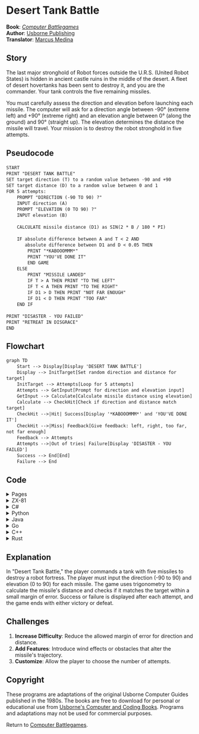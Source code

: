 # Desert Tank Battle

**Book**: _[Computer Battlegames](https://drive.google.com/file/d/0Bxv0SsvibDMTVUExUjFhTURCSU0/view?usp=sharing&resourcekey=0-v2liG0G60g8b7DXjJtDBXg)_  
**Author**:  [Usborne Publishing](https://usborne.com/)    
**Translator**: [Marcus Medina](https://github.com/marcusjobb/UsborneBooks)

## Story

The last major stronghold of Robot forces outside the U.R.S. (United Robot States) is hidden in ancient castle ruins in the middle of the desert. A fleet of desert hovertanks has been sent to destroy it, and you are the commander. Your tank controls the five remaining missiles.

You must carefully assess the direction and elevation before launching each missile. The computer will ask for a direction angle between -90° (extreme left) and +90° (extreme right) and an elevation angle between 0° (along the ground) and 90° (straight up). The elevation determines the distance the missile will travel. Your mission is to destroy the robot stronghold in five attempts.

## Pseudocode

```plaintext
START
PRINT "DESERT TANK BATTLE"
SET target direction (T) to a random value between -90 and +90
SET target distance (D) to a random value between 0 and 1
FOR 5 attempts:
    PROMPT "DIRECTION (-90 TO 90) ?"
    INPUT direction (A)
    PROMPT "ELEVATION (0 TO 90) ?"
    INPUT elevation (B)

    CALCULATE missile distance (D1) as SIN(2 * B / 180 * PI)

    IF absolute difference between A and T < 2 AND
       absolute difference between D1 and D < 0.05 THEN
        PRINT "*KABOOOMMM*"
        PRINT "YOU'VE DONE IT"
        END GAME
    ELSE
        PRINT "MISSILE LANDED"
        IF T > A THEN PRINT "TO THE LEFT"
        IF T < A THEN PRINT "TO THE RIGHT"
        IF D1 > D THEN PRINT "NOT FAR ENOUGH"
        IF D1 < D THEN PRINT "TOO FAR"
    END IF

PRINT "DISASTER - YOU FAILED"
PRINT "RETREAT IN DISGRACE"
END
```

## Flowchart

```mermaid
graph TD
    Start --> Display[Display 'DESERT TANK BATTLE']
    Display --> InitTarget[Set random direction and distance for target]
    InitTarget --> Attempts[Loop for 5 attempts]
    Attempts --> GetInput[Prompt for direction and elevation input]
    GetInput --> Calculate[Calculate missile distance using elevation]
    Calculate --> CheckHit[Check if direction and distance match target]
    CheckHit -->|Hit| Success[Display '*KABOOOMMM*' and 'YOU'VE DONE IT']
    CheckHit -->|Miss| Feedback[Give feedback: left, right, too far, not far enough]
    Feedback --> Attempts
    Attempts -->|Out of tries| Failure[Display 'DISASTER - YOU FAILED']
    Success --> End[End]
    Failure --> End
```

## Code

<details>
<summary>Pages</summary>

![Page 1](./img/Usborne-Computer_Battlegames10.png)  
![Page 2](./img/Usborne-Computer_Battlegames11.png)

</details>

<details>
<summary>ZX-81</summary>

```basic
10 PRINT "DESERT TANK BATTLE"
20 LET T=INT(RND*181)-90
30 LET D=RND
40 FOR G=1 TO 5
50 PRINT "DIRECTION (-90 TO 90) ?"
60 INPUT A
70 PRINT "ELEVATION (0 TO 90) ?"
80 INPUT B
90 LET D1=SIN(2*B/180*3.1416)
100 IF ABS(T-A)<2 AND ABS(D-D1)<.05 THEN GOTO 220
110 PRINT "MISSILE LANDED ";
120 IF T>A THEN PRINT "TO THE LEFT"
130 IF T<A THEN PRINT "TO THE RIGHT"
140 IF ABS(D1-D)>.05 AND T<D THEN PRINT "AND TOO FAR"
150 IF D1<D THEN PRINT "NOT FAR ENOUGH"
160 IF D1>D THEN PRINT "TOO FAR"
170 PRINT
180 NEXT G
190 PRINT "DISASTER - YOU FAILED"
200 PRINT "RETREAT IN DISGRACE"
210 STOP
220 PRINT "*KABOOOMMM*"
230 PRINT "YOU'VE DONE IT"
240 STOP
```

</details>

<details>
<summary>C#</summary>

```csharp
using System;

class DesertTankBattle
{
    static void Main()
    {
        Console.WriteLine("DESERT TANK BATTLE");
        Random random = new Random();
        int targetDirection = random.Next(-90, 91);
        double targetDistance = random.NextDouble();

        for (int attempt = 1; attempt <= 5; attempt++)
        {
            int playerDirection;
            do
            {
                Console.Write("DIRECTION (-90 TO 90) ? ");
            } while (!int.TryParse(Console.ReadLine(), out playerDirection) || 
                     playerDirection < -90 || playerDirection > 90);

            int playerElevation;
            do
            {
                Console.Write("ELEVATION (0 TO 90) ? ");
            } while (!int.TryParse(Console.ReadLine(), out playerElevation) || 
                     playerElevation < 0 || playerElevation > 90);

            double missileDistance = Math.Sin(2 * playerElevation * Math.PI / 180);

            if (Math.Abs(targetDirection - playerDirection) < 2 &&
                Math.Abs(targetDistance - missileDistance) < 0.05)
            {
                Console.WriteLine("*KABOOOMMM*");
                Console.WriteLine("YOU'VE DONE IT");
                return;
            }

            Console.Write("MISSILE LANDED ");
            if (targetDirection > playerDirection) Console.Write("TO THE LEFT ");
            if (targetDirection < playerDirection) Console.Write("TO THE RIGHT ");
            if (missileDistance > targetDistance) Console.WriteLine("NOT FAR ENOUGH");
            if (missileDistance < targetDistance) Console.WriteLine("TOO FAR");
        }

        Console.WriteLine("DISASTER - YOU FAILED");
        Console.WriteLine("RETREAT IN DISGRACE");
    }
}
```

</details>

<details>
<summary>Python</summary>

```python
import math
import random

print("DESERT TANK BATTLE")

target_direction = random.randint(-90, 90)
target_distance = random.random()

for attempt in range(5):
    direction = int(input("DIRECTION (-90 TO 90) ? "))
    elevation = int(input("ELEVATION (0 TO 90) ? "))

    missile_distance = math.sin(2 * elevation * math.pi / 180)

    if abs(target_direction - direction) < 2 and abs(target_distance - missile_distance) < 0.05:
        print("*KABOOOMMM*")
        print("YOU'VE DONE IT")
        break

    print("MISSILE LANDED", end=" ")
    if target_direction > direction:
        print("TO THE LEFT", end=" ")
    if target_direction < direction:
        print("TO THE RIGHT", end=" ")
    if missile_distance > target_distance:
        print("NOT FAR ENOUGH")
    if missile_distance < target_distance:
        print("TOO FAR")
else:
    print("DISASTER - YOU FAILED")
    print("RETREAT IN DISGRACE")
```

</details>

<details>
<summary>Java</summary>

```java
import java.util.Scanner;
import java.util.Random;

public class DesertTankBattle {
    public static void main(String[] args) {
        System.out.println("DESERT TANK BATTLE");

        Random random = new Random();
        Scanner scanner = new Scanner(System.in);

        int targetDirection = random.nextInt(181) - 90;
        double targetDistance = random.nextDouble();

        for (int attempt = 0; attempt < 5; attempt++) {
            System.out.print("DIRECTION (-90 TO 90) ? ");
            int playerDirection = scanner.nextInt();

            System.out.print("ELEVATION (0 TO 90) ? ");
            int playerElevation = scanner.nextInt();

            double missileDistance = Math.sin(2 * playerElevation * Math.PI / 180);

            if (Math.abs(targetDirection - playerDirection) < 2 &&
                Math.abs(targetDistance - missileDistance) < 0.05) {
                System.out.println("*KABOOOMMM*");
                System.out.println("YOU'VE DONE IT");
                return;
            }

            System.out.print("MISSILE LANDED ");
            if (targetDirection > playerDirection) System.out.print("TO THE LEFT ");
            if (targetDirection < playerDirection) System.out.print("TO THE RIGHT ");
            if (missileDistance > targetDistance) System.out.println("NOT FAR ENOUGH");
            if (missileDistance < targetDistance) System.out.println("TOO FAR");
        }

        System.out.println("DISASTER - YOU FAILED");
        System.out.println("RETREAT IN DISGRACE");
    }
}
```

</details>

<details>
<summary>Go</summary>

```go
package main

import (
	"fmt"
	"math"
	"math/rand"
	"time"
)

func main() {
	fmt.Println("DESERT TANK BATTLE")
	rand.Seed(time.Now().UnixNano())
	targetDirection := rand.Intn(181) - 90
	targetDistance := rand.Float64()

	for attempt := 0; attempt < 5; attempt++ {
		var playerDirection int
		var playerElevation int
		fmt.Print("DIRECTION (-90 TO 90) ? ")
		fmt.Scan(&playerDirection)

		fmt.Print("ELEVATION (0 TO 90) ? ")
		fmt.Scan(&playerElevation)

		missileDistance := math.Sin(2 * float64(playerElevation) * math.Pi / 180)

		if math.Abs(float64(targetDirection-playerDirection)) < 2 &&
			math.Abs(targetDistance-missileDistance) < 0.05 {
			fmt.Println("*KABOOOMMM*")
			fmt.Println("YOU'VE DONE IT")
			return
		}

		fmt.Print("MISSILE LANDED ")
		if targetDirection > playerDirection {
			fmt.Print("TO THE LEFT ")
		}
		if targetDirection < playerDirection {
			fmt.Print("TO THE RIGHT ")
		}
		if missileDistance > targetDistance {
			fmt.Println("NOT FAR ENOUGH")
		}
		if missileDistance < targetDistance {
			fmt.Println("TOO FAR")
		}
	}

	fmt.Println("DISASTER - YOU FAILED")
	fmt.Println("RETREAT IN DISGRACE")
}
```

</details>

<details>
<summary>C++</summary>

```cpp
#include <iostream>
#include <cmath>
#include <cstdlib>
#include <ctime>

using namespace std;

int main() {
    cout << "DESERT TANK BATTLE" << endl;
    srand(time(0));

    int targetDirection = rand() % 181 - 90;
    double targetDistance = (double)rand() / RAND_MAX;

    for (int attempt = 0; attempt < 5; attempt++) {
        int playerDirection, playerElevation;
        cout << "DIRECTION (-90 TO 90) ? ";
        cin >> playerDirection;

        cout << "ELEVATION (0 TO 90) ? ";
        cin >> playerElevation;

        double missileDistance = sin(2 * playerElevation * M_PI / 180);

        if (abs(targetDirection - playerDirection) < 2 &&
            abs(targetDistance - missileDistance) < 0.05) {
            cout << "*KABOOOMMM*" << endl;
            cout << "YOU'VE DONE IT" << endl;
            return 0;
        }

        cout << "MISSILE LANDED ";
        if (targetDirection > playerDirection) cout << "TO THE LEFT ";
        if (targetDirection < playerDirection) cout << "TO THE RIGHT ";
        if (missileDistance > targetDistance) cout << "NOT FAR ENOUGH" << endl;
        if (missileDistance < targetDistance) cout << "TOO FAR" << endl;
    }

    cout << "DISASTER - YOU FAILED" << endl;
    cout << "RETREAT IN DISGRACE" << endl;
    return 0;
}
```

</details>

<details>
<summary>Rust</summary>

```rust
use rand::Rng;
use std::io;

fn main() {
    println!("DESERT TANK BATTLE");

    let mut rng = rand::thread_rng();
    let target_direction: i32 = rng.gen_range(-90..=90);
    let target_distance: f64 = rng.gen_range(0.0..1.0);

    for _ in 0..5 {
        println!("DIRECTION (-90 TO 90) ?");
        let mut direction_input = String::new();
        io::stdin().read_line(&mut direction_input).unwrap();
        let player_direction: i32 = direction_input.trim().parse().unwrap();

        println!("ELEVATION (0 TO 90) ?");
        let mut elevation_input = String::new();
        io::stdin().read_line(&mut elevation_input).unwrap();
        let player_elevation: f64 = elevation_input.trim().parse().unwrap();

        let missile_distance = (2.0 * player_elevation * std::f64::consts::PI / 180.0).sin();

        if (target_direction - player_direction).abs() < 2 &&
           (target_distance - missile_distance).abs() < 0.05 {
            println!("*KABOOOMMM*");
            println!("YOU'VE DONE IT");
            return;
        }

        print!("MISSILE LANDED ");
        if target_direction > player_direction {
            print!("TO THE LEFT ");
        }
        if target_direction < player_direction {
            print!("TO THE RIGHT ");
        }
        if missile_distance > target_distance {
            println!("NOT FAR ENOUGH");
        }
        if missile_distance < target_distance {
            println!("TOO FAR");
        }
    }

    println!("DISASTER - YOU FAILED");
    println!("RETREAT IN DISGRACE");
}
```

</details>

## Explanation

In "Desert Tank Battle," the player commands a tank with five missiles to destroy a robot fortress. The player must input the direction (-90 to 90) and elevation (0 to 90) for each missile. The game uses trigonometry to calculate the missile's distance and checks if it matches the target within a small margin of error. Success or failure is displayed after each attempt, and the game ends with either victory or defeat.

## Challenges

1. **Increase Difficulty**: Reduce the allowed margin of error for direction and distance.
2. **Add Features**: Introduce wind effects or obstacles that alter the missile's trajectory.
3. **Customize**: Allow the player to choose the number of attempts.

## Copyright

These programs are adaptations of the original Usborne Computer Guides published in the 1980s. The books are free to download for personal or educational use from [Usborne's Computer and Coding Books](https://usborne.com/row/books/computer-and-coding-books). Programs and adaptations may not be used for commercial purposes.

Return to [Computer Battlegames](./readme.md).

